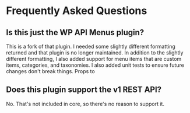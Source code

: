 # Frequently Asked Questions

## Is this just the WP API Menus plugin?

This is a fork of that plugin. I needed some slightly different formatting returned and that plugin is no longer maintained. In addition to the slightly different formatting, I also added support for menu items that are custom items, categories, and taxonomies. I also added unit tests to ensure future changes don't break things. Props to 


## Does this plugin support the v1 REST API?

No. That's not included in core, so there's no reason to support it.